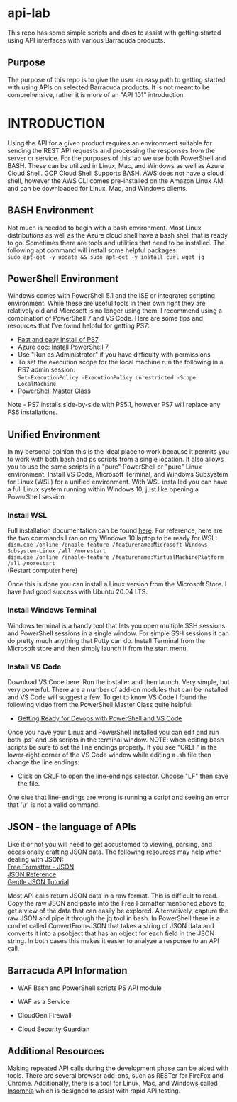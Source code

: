 # api-lab
This repo has some simple scripts and docs to assist with getting started using API interfaces with various Barracuda products. 

## Purpose
The purpose of this repo is to give the user an easy path to getting started with using APIs on selected Barracuda products. It is not meant to be comprehensive, rather it is more of an "API 101" introduction. 

# INTRODUCTION
Using the API for a given product requires an environment suitable for sending the REST API requests and processing the responses from the server or service. For the purposes of this lab we use both PowerShell and BASH. These can be utilized in Linux, Mac, and Windows as well as Azure Cloud Shell. GCP Cloud Shell Supports BASH. AWS does not have a cloud shell, however the AWS CLI comes pre-installed on the Amazon Linux AMI and can be downloaded for Linux, Mac, and Windows clients.

## BASH Environment
Not much is needed to begin with a bash environment. Most Linux distributions as well as the Azure cloud shell have a bash shell that is ready to go. Sometimes there are tools and utilities that need to be installed. The following apt command will install some helpful packages:  
    `sudo apt-get -y update && sudo apt-get -y install curl wget jq`

## PowerShell Environment
Windows comes with PowerShell 5.1 and the ISE or integrated scripting environment. While these are useful tools in their own right they are relatively old and Microsoft is no longer using them. I recommend using a combination of PowerShell 7 and VS Code. Here are some tips and resources that I've found helpful for getting PS7:
* [Fast and easy install of PS7](https://www.thomasmaurer.ch/2019/07/how-to-install-and-update-powershell-7/)
* [Azure doc: Install PowerShell 7](https://docs.microsoft.com/en-us/powershell/scripting/install/installing-powershell?view=powershell-7)
* Use "Run as Administrator" if you have difficulty with permissions
* To set the execution scope for the local machine run the following in a PS7 admin session:  
    `Set-ExecutionPolicy -ExecutionPolicy Unrestricted -Scope LocalMachine`
* [PowerShell Master Class](https://www.youtube.com/playlist?list=PLlVtbbG169nFq_hR7FcMYg32xsSAObuq8)

Note - PS7 installs side-by-side with PS5.1, however PS7 will replace any PS6 installations.

## Unified Environment
In my personal opinion this is the ideal place to work because it permits you to work with both bash and ps scripts from a single location. It also allows you to use the same scripts in a "pure" PowerShell or "pure" Linux environment. Install VS Code, Microsoft Terminal, and Windows Subsystem for Linux (WSL) for a unified environment. With WSL installed you can have a full Linux system running within Windows 10, just like opening a PowerShell session. 

### Install WSL
Full installation documentation can be found [here](https://docs.microsoft.com/en-us/windows/wsl/install-win10). For reference, here are the two commands I ran on my Windows 10 laptop to be ready for WSL:  
`dism.exe /online /enable-feature /featurename:Microsoft-Windows-Subsystem-Linux /all /norestart`  
`dism.exe /online /enable-feature /featurename:VirtualMachinePlatform /all /norestart`  
(Restart computer here)  

Once this is done you can install a Linux version from the Microsoft Store. I have had good success with Ubuntu 20.04 LTS.

### Install Windows Terminal
Windows terminal is a handy tool that lets you open multiple SSH sessions and PowerShell sessions in a single window. For simple SSH sessions it can do pretty much anything that Putty can do. Install Terminal from the Microsoft store and then simply launch it from the start menu.

### Install VS Code
Download VS Code here. Run the installer and then launch. Very simple, but very powerful. There are a number of add-on modules that can be installed and VS Code will suggest a few. To get to know VS Code I found the following video from the PowerShell Master Class quite helpful:
* [Getting Ready for Devops with PowerShell and VS Code](https://www.youtube.com/watch?v=yavDKHV-OOI&list=PLlVtbbG169nFq_hR7FcMYg32xsSAObuq8&index=6&t=1728s)

Once you have your Linux and PowerShell installed you can edit and run both .ps1 and .sh scripts in the terminal window. NOTE: when editing bash scripts be sure to set the line endings properly. If you see "CRLF" in the lower-right corner of the VS Code window while editing a .sh file then change the line endings:
* Click on CRLF to open the line-endings selector. Choose "LF" then save the file.

One clue that line-endings are wrong is running a script and seeing an error that '\r' is not a valid command. 

## JSON - the language of APIs
Like it or not you will need to get accustomed to viewing, parsing, and occasionally crafting JSON data.
The following resources may help when dealing with JSON:  
[Free Formatter - JSON](https://www.freeformatter.com/json-validator.html)  
[JSON Reference](https://www.json.org/json-en.html)  
[Gentle JSON Tutorial](https://restfulapi.net/introduction-to-json/)  

Most API calls return JSON data in a raw format. This is difficult to read. Copy the raw JSON and paste into the Free Formatter mentioned above to get a view of the data that can easily be explored. Alternatively, capture the raw JSON and pipe it through the jq tool in bash. In PowerShell there is a cmdlet called ConvertFrom-JSON that takes a string of JSON data and converts it into a psobject that has an object for each field in the JSON string. In both cases this makes it easier to analyze a response to an API call.

## Barracuda API Information
* WAF
Bash and PowerShell scripts
PS API module

* WAF as a Service

* CloudGen Firewall

* Cloud Security Guardian

## Additional Resources

Making repeated API calls during the development phase can be aided with tools. There are several browser add-ons, such as RESTer for FireFox and Chrome. Additionally, there is a tool for Linux, Mac, and Windows called [Insomnia](https://support.insomnia.rest/) which is designed to assist with rapid API testing.